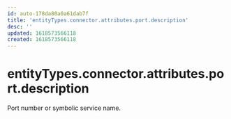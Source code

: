 ```yaml
---
id: auto-178da80a0a61dab7f
title: 'entityTypes.connector.attributes.port.description'
desc: ''
updated: 1618573566118
created: 1618573566118
---
```

# entityTypes.connector.attributes.port.description

Port number or symbolic service name.